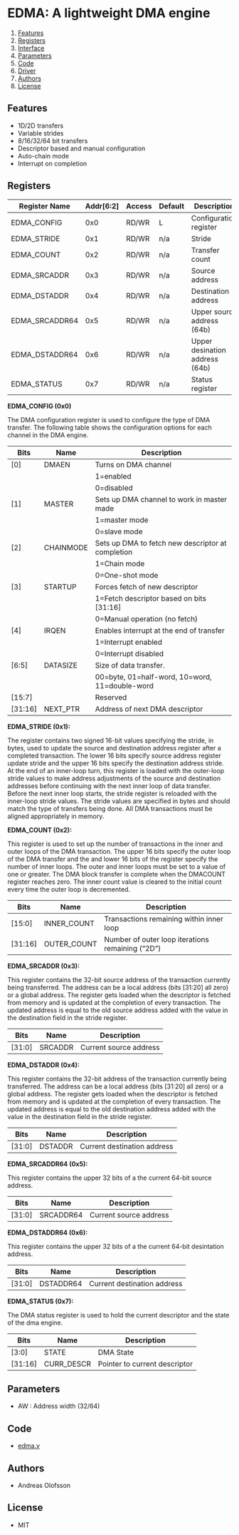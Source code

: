 EDMA: A lightweight DMA engine
=============================================

1. [Features](#features)
2. [Registers](#registers)
3. [Interface](#interface)
4. [Parameters](#parameters)
5. [Code](#code)
6. [Driver](#driver)
7. [Authors](#authors)
8. [License](#license)

## Features

* 1D/2D transfers
* Variable strides
* 8/16/32/64 bit transfers
* Descriptor based and manual configuration
* Auto-chain mode
* Interrupt on completion

## Registers

| Register Name   |Addr[6:2]| Access | Default | Description                    | 
|-----------------|---------|--------|---------|--------------------------------|
| EDMA_CONFIG     |  0x0    | RD/WR  | L       | Configuration register         |
| EDMA_STRIDE     |  0x1    | RD/WR  | n/a     | Stride                         |
| EDMA_COUNT      |  0x2    | RD/WR  | n/a     | Transfer count                 |
| EDMA_SRCADDR    |  0x3    | RD/WR  | n/a     | Source address                 |
| EDMA_DSTADDR    |  0x4    | RD/WR  | n/a     | Destination address            |
| EDMA_SRCADDR64  |  0x5    | RD/WR  | n/a     | Upper source address (64b)     |
| EDMA_DSTADDR64  |  0x6    | RD/WR  | n/a     | Upper desination address (64b) |
| EDMA_STATUS     |  0x7    | RD/WR  | n/a     | Status register                |


**EDMA_CONFIG (0x0)**

The DMA configuration register is used to configure the type of DMA transfer. The following table shows the configuration options for each channel in the DMA engine.

| Bits   | Name       | Description                                      |
|--------|------------|--------------------------------------------------|
| [0]    | DMAEN      | Turns on DMA channel                             |
|        |            | 1=enabled                                        |
|        |            | 0=disabled                                       |
| [1]    | MASTER     | Sets up DMA channel to work in master made       |
|        |            | 1=master mode                                    |
|        |            | 0=slave mode                                     |
| [2]    | CHAINMODE  | Sets up DMA to fetch new descriptor at completion|
|        |            | 1=Chain mode                                     |
|        |            | 0=One-shot mode                                  |
| [3]    | STARTUP    | Forces fetch of new descriptor                   |
|        |            | 1=Fetch descriptor based on bits [31:16]         |
|        |            | 0=Manual operation (no fetch)                    |
| [4]    | IRQEN      | Enables interrupt at the end of transfer         |
|        |            | 1=Interrupt enabled                              |
|        |            | 0=Interrupt disabled                             |
| [6:5]  | DATASIZE   | Size of data transfer.                           |
|        |            | 00=byte, 01=half-word, 10=word, 11=double-word   |  
|[15:7]  |            | Reserved                                         |
| [31:16]| NEXT_PTR   | Address of next DMA descriptor                   |

**EDMA_STRIDE (0x1):**

The register contains two signed 16-bit values specifying the stride, in bytes, used to update the source and destination address register after a completed transaction. The lower 16 bits specify source address register update stride and the upper 16 bits specify the destination address stride. At the end of an inner-loop turn, this register is loaded with the outer-loop stride values to make address adjustments of the source and destination addresses before continuing with the next inner loop of data transfer. Before the next inner loop starts, the stride register is reloaded with the inner-loop stride values. The stride values are specified in bytes and should match the type of transfers being done. All DMA transactions must be aligned appropriately in memory.

**EDMA_COUNT (0x2):**

This register is used to set up the number of transactions in the inner and outer loops of the DMA transaction. The upper 16 bits specify the outer loop of the DMA transfer and the and lower 16 bits of the register specify the number of inner loops. The outer and inner loops must be set to a value of one or greater. The DMA block transfer is complete when the DMACOUNT register reaches zero. The inner count value is cleared to the initial count every time the outer loop is decremented.

| Bits  | Name       | Description                                     |
|-------|------------|-------------------------------------------------|
| [15:0]| INNER_COUNT| Transactions remaining within inner loop        |   
|[31:16]| OUTER_COUNT| Number of outer loop iterations remaining (“2D”)| 


**EDMA_SRCADDR (0x3):**

This register contains the 32-bit source address of the transaction currently being transferred. The address can be a local address (bits [31:20] all zero) or a global address. The register gets loaded when the descriptor is fetched from memory and is updated at the completion of every transaction. The updated address is equal to the old source address added with the value in the destination field in the stride register.

| Bits  | Name       | Description                                     |
|-------|------------|-------------------------------------------------|
|[31:0] | SRCADDR    | Current source address                          |

**EDMA_DSTADDR (0x4):**

This register contains the 32-bit address of the transaction currently being transferred. The address can be a local address (bits [31:20] all zero) or a global address. The register gets loaded when the descriptor is fetched from memory and is updated at the completion of every transaction. The updated address is equal to the old destination address added with the value in the destination field in the stride register.

| Bits  | Name       | Description                                     |
|-------|------------|-------------------------------------------------|
|[31:0] | DSTADDR    | Current destination address                     |

**EDMA_SRCADDR64 (0x5):**

This register contains the upper 32 bits of a the current 64-bit source address.

| Bits  | Name       | Description                                     |
|-------|------------|-------------------------------------------------|
|[31:0] | SRCADDR64  | Current source address                          |

**EDMA_DSTADDR64 (0x6):**

This register contains the upper 32 bits of a the current 64-bit desintation address.

| Bits  | Name       | Description                                     |
|-------|------------|-------------------------------------------------|
|[31:0] | DSTADDR64  | Current destination address                     |

**EDMA_STATUS (0x7):**

The DMA status register is used to hold the current descriptor and the state of the dma  engine. 

| Bits   | Name       | Description                                     |
|--------|------------|-------------------------------------------------|
| [3:0]  | STATE      | DMA State                                       |
| [31:16]| CURR_DESCR | Pointer to current descriptor                   |

## Parameters
* AW : Address width (32/64)

## Code
* [edma.v](hdl/edma.v)

## Authors
* Andreas Olofsson

## License
* MIT






